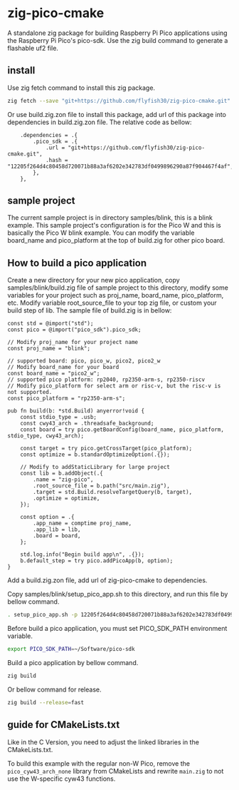 # zig-pico-cmake
A standalone zig package for building Raspberry Pi Pico applications using the Raspberry Pi Pico's pico-sdk. Use the zig build command to generate a flashable uf2 file.

## install
Use zig fetch command to install this zig package.
```bash
zig fetch --save "git+https://github.com/flyfish30/zig-pico-cmake.git"
```
Or use build.zig.zon file to install this package, add url of this package into dependencies in build.zig.zon file. The relative code as bellow:
```zig
    .dependencies = .{
        .pico_sdk = .{
            .url = "git+https://github.com/flyfish30/zig-pico-cmake.git",
            .hash = "12205f264d4c80458d720071b88a3af6202e342783df0499896290a87f904467f4af",
        },
    },
```
## sample project
The current sample project is in directory samples/blink, this is a blink example.
This sample project's configuration is for the Pico W and this is basically the Pico W blink example. You can modify the variable board_name and pico_platform at the top of build.zig for other pico board.

## How to build a pico application
Create a new directory for your new pico application, copy samples/blink/build.zig file of sample project to this directory, modify some variables for your project such as proj_name, board_name, pico_platform, etc. Modify variable root_source_file to your top zig file, or custom your build step of lib.
The sample file of build.zig is in bellow:
```zig
const std = @import("std");
const pico = @import("pico_sdk").pico_sdk;

// Modify proj_name for your project name
const proj_name = "blink";

// supported board: pico, pico_w, pico2, pico2_w
// Modify board_name for your board
const board_name = "pico2_w";
// supported pico platform: rp2040, rp2350-arm-s, rp2350-riscv
// Modify pico_platform for select arm or risc-v, but the risc-v is not supported.
const pico_platform = "rp2350-arm-s";

pub fn build(b: *std.Build) anyerror!void {
    const stdio_type = .usb;
    const cwy43_arch = .threadsafe_background;
    const board = try pico.getBoardConfig(board_name, pico_platform, stdio_type, cwy43_arch);

    const target = try pico.getCrossTarget(pico_platform);
    const optimize = b.standardOptimizeOption(.{});

    // Modify to addStaticLibrary for large project
    const lib = b.addObject(.{
        .name = "zig-pico",
        .root_source_file = b.path("src/main.zig"),
        .target = std.Build.resolveTargetQuery(b, target),
        .optimize = optimize,
    });

    const option = .{
        .app_name = comptime proj_name,
        .app_lib = lib,
        .board = board,
    };

    std.log.info("Begin build app\n", .{});
    b.default_step = try pico.addPicoApp(b, option);
}
```

Add a build.zig.zon file, add url of zig-pico-cmake to dependencies.

Copy samples/blink/setup_pico_app.sh to this directory, and run this file by bellow command.
```bash
. setup_pico_app.sh -p 12205f264d4c80458d720071b88a3af6202e342783df0499896290a87f904467f4af
```

Before build a pico application, you must set PICO_SDK_PATH environment variable.
```bash
export PICO_SDK_PATH=~/Software/pico-sdk
```

Build a pico application by bellow command.
```bash
zig build
```
Or bellow command for release.
```bash
zig build --release=fast
```

## guide for CMakeLists.txt
Like in the C Version, you need to adjust the linked libraries in the CMakeLists.txt.

To build this example with the regular non-W Pico, remove the `pico_cyw43_arch_none` library from CMakeLists and rewrite `main.zig` to not use the W-specific cyw43 functions.
